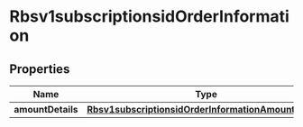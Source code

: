 
# Rbsv1subscriptionsidOrderInformation

## Properties
Name | Type | Description | Notes
------------ | ------------- | ------------- | -------------
**amountDetails** | [**Rbsv1subscriptionsidOrderInformationAmountDetails**](Rbsv1subscriptionsidOrderInformationAmountDetails.md) |  |  [optional]



